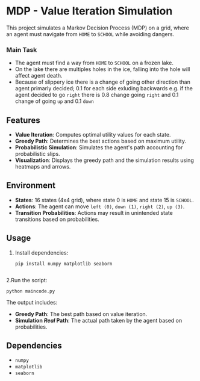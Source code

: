 # MDP - Value Iteration Simulation

This project simulates a Markov Decision Process (MDP) on a grid, where an agent must navigate from `HOME` to `SCHOOL` while avoiding dangers.

### Main Task

- The agent must find a way from `HOME` to `SCHOOL` on a frozen lake. 
- On the lake there are multiples holes in the ice, falling into the hole will affect agent death.
- Because of slippery ice there is a change of going other direction than agent primarly decided; 0.1 for each side exluding backwards e.g. if the agent decided to go `right` there is 0.8 change going `right` and 0.1 change of going `up` and 0.1 `down`
## Features

- **Value Iteration**: Computes optimal utility values for each state.
- **Greedy Path**: Determines the best actions based on maximum utility.
- **Probabilistic Simulation**: Simulates the agent's path accounting for probabilistic slips.
- **Visualization**: Displays the greedy path and the simulation results using heatmaps and arrows.

## Environment

- **States**: 16 states (4x4 grid), where state 0 is `HOME` and state 15 is `SCHOOL`.
- **Actions**: The agent can move `left (0)`, `down (1)`, `right (2)`, `up (3)`.
- **Transition Probabilities**: Actions may result in unintended state transitions based on probabilities.

## Usage

1. Install dependencies:
   ```
   pip install numpy matplotlib seaborn
    
2.Run the script:
  ```
  python maincode.py
  ```

The output includes:
- **Greedy Path**: The best path based on value iteration.
- **Simulation _Real_ Path**: The actual path taken by the agent based on probabilities.

## Dependencies
- `numpy`
- `matplotlib`
- `seaborn`

